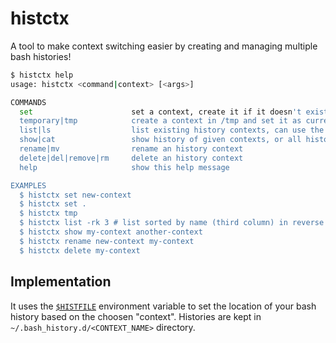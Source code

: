 # histctx

A tool to make context switching easier by creating and managing multiple bash histories!

```bash
$ histctx help
usage: histctx <command|context> [<args>]

COMMANDS
  set                      set a context, create it if it doesn't exists yet. "/usr/local/bin/histctx set ." expands "." as the current folder name
  temporary|tmp            create a context in /tmp and set it as current
  list|ls                  list existing history contexts, can use the same flags as the sort command
  show|cat                 show history of given contexts, or all histories if no argument is given
  rename|mv                rename an history context
  delete|del|remove|rm     delete an history context
  help                     show this help message

EXAMPLES
  $ histctx set new-context
  $ histctx set .
  $ histctx tmp
  $ histctx list -rk 3 # list sorted by name (third column) in reverse order
  $ histctx show my-context another-context
  $ histctx rename new-context my-context
  $ histctx delete my-context
```

## Implementation

It uses the [`$HISTFILE`](https://www.gnu.org/software/bash/manual/html_node/Bash-History-Facilities.html) environment variable to set the location of your bash history based on the choosen "context". Histories are kept in `~/.bash_history.d/<CONTEXT_NAME>` directory.
